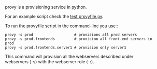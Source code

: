 provy is a provisioning service in python.

For an example script check the [test
provyfile.py](https://github.com/heynemann/provy/blob/master/tests/functional/provyfile.py).

To run the provyfile script in the command-line you use::

    provy -s prod                   # provisions all prod servers
    provy -s prod.frontends         # provision all front-end servers in prod
    provy -s prod.frontends.server1 # provision only server1

This command will provision all the webservers described under webservers (-s) with
the webserver role (-r).

